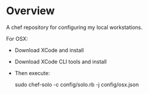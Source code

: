 Overview
========

A chef repository for configuring my local workstations.

For OSX:

  - Download XCode and install
  - Download XCode CLI tools and install
  - Then execute:

    sudo chef-solo -c config/solo.rb -j config/osx.json
